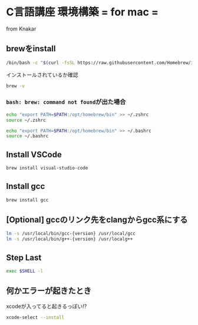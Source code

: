 # C言語講座 環境構築 = for mac =
from Knakar
## brewをinstall
```sh
/bin/bash -c "$(curl -fsSL https://raw.githubusercontent.com/Homebrew/install/HEAD/install.sh)"
```
インストールされているか確認
```sh
brew -v
```
### `bash: brew: command not found`が出た場合
```zsh
echo "export PATH=$PATH:/opt/homebrew/bin" >> ~/.zshrc
source ~/.zshrc
```
```bash
echo "export PATH=$PATH:/opt/homebrew/bin" >> ~/.bashrc
source ~/.bashrc
```

## Install VSCode
```sh
brew install visual-studio-code
```

## Install gcc
```sh
brew install gcc
```

## [Optional] gccのリンク先をclangからgcc系にする
```sh
ln -s /usr/local/bin/gcc-{version} /usr/local/gcc
ln -s /usr/local/bin/g++-{version} /usr/localg++
```

## Step Last
```sh
exec $SHELL -l
```
## 何かエラーが起きたとき
xcodeが入ってると起きるっぽい!?
```sh
xcode-select --install
```
